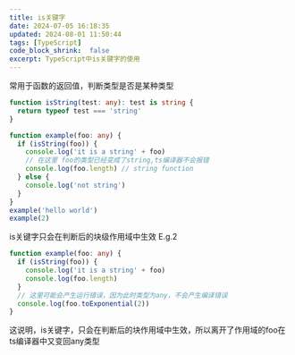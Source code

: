 ```yaml
---
title: is关键字
date: 2024-07-05 16:18:35
updated: 2024-08-01 11:50:44
tags: [TypeScript]
code_block_shrink:  false
excerpt: TypeScript中is关键字的使用
---
```

常用于函数的返回值，判断类型是否是某种类型
```typescript
function isString(test: any): test is string {
  return typeof test === 'string'
}

function example(foo: any) {
  if (isString(foo)) {
    console.log('it is a string' + foo)
    // 在这里 foo的类型已经变成了string,ts编译器不会报错
    console.log(foo.length) // string function
  } else {
    console.log('not string')
  }
}
example('hello world')
example(2)
```

is关键字只会在判断后的块级作用域中生效
E.g.2
```typescript
function example(foo: any) {
  if (isString(foo)) {
    console.log('it is a string' + foo)
    console.log(foo.length)
  }
  // 这里可能会产生运行错误，因为此时类型为any，不会产生编译错误
  console.log(foo.toExponential(2))
}
```
这说明，is关键字，只会在判断后的块作用域中生效，所以离开了作用域的foo在ts编译器中又变回any类型